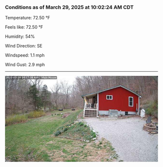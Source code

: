 ### Conditions as of March 29, 2025 at 10:02:24 AM CDT 

Temperature: 72.50 &deg;F

Feels like: 72.50 &deg;F

Humidity: 54%

Wind Direction: SE

Windspeed: 1.1 mph

Wind Gust: 2.9 mph

---

<img src="./images/latest.jpeg"/>

